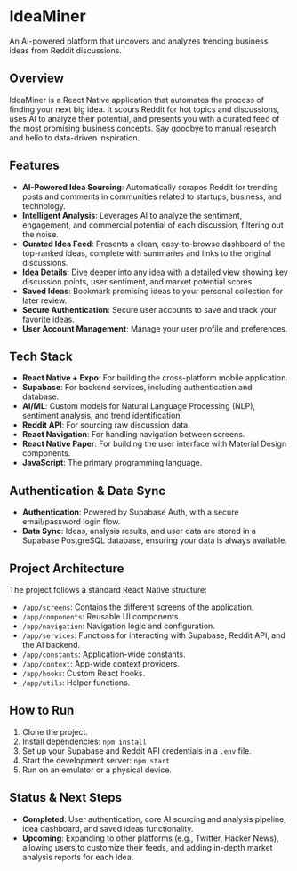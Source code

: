 # IdeaMiner

An AI-powered platform that uncovers and analyzes trending business ideas from Reddit discussions.

## Overview

IdeaMiner is a React Native application that automates the process of finding your next big idea. It scours Reddit for hot topics and discussions, uses AI to analyze their potential, and presents you with a curated feed of the most promising business concepts. Say goodbye to manual research and hello to data-driven inspiration.

## Features

-   **AI-Powered Idea Sourcing**: Automatically scrapes Reddit for trending posts and comments in communities related to startups, business, and technology.
-   **Intelligent Analysis**: Leverages AI to analyze the sentiment, engagement, and commercial potential of each discussion, filtering out the noise.
-   **Curated Idea Feed**: Presents a clean, easy-to-browse dashboard of the top-ranked ideas, complete with summaries and links to the original discussions.
-   **Idea Details**: Dive deeper into any idea with a detailed view showing key discussion points, user sentiment, and market potential scores.
-   **Saved Ideas**: Bookmark promising ideas to your personal collection for later review.
-   **Secure Authentication**: Secure user accounts to save and track your favorite ideas.
-   **User Account Management**: Manage your user profile and preferences.

## Tech Stack

-   **React Native + Expo**: For building the cross-platform mobile application.
-   **Supabase**: For backend services, including authentication and database.
-   **AI/ML**: Custom models for Natural Language Processing (NLP), sentiment analysis, and trend identification.
-   **Reddit API**: For sourcing raw discussion data.
-   **React Navigation**: For handling navigation between screens.
-   **React Native Paper**: For building the user interface with Material Design components.
-   **JavaScript**: The primary programming language.

## Authentication & Data Sync

-   **Authentication**: Powered by Supabase Auth, with a secure email/password login flow.
-   **Data Sync**: Ideas, analysis results, and user data are stored in a Supabase PostgreSQL database, ensuring your data is always available.

## Project Architecture

The project follows a standard React Native structure:

-   `/app/screens`: Contains the different screens of the application.
-   `/app/components`: Reusable UI components.
-   `/app/navigation`: Navigation logic and configuration.
-   `/app/services`: Functions for interacting with Supabase, Reddit API, and the AI backend.
-   `/app/constants`: Application-wide constants.
-   `/app/context`: App-wide context providers.
-   `/app/hooks`: Custom React hooks.
-   `/app/utils`: Helper functions.

## How to Run

1.  Clone the project.
2.  Install dependencies: `npm install`
3.  Set up your Supabase and Reddit API credentials in a `.env` file.
4.  Start the development server: `npm start`
5.  Run on an emulator or a physical device.

## Status & Next Steps

-   **Completed**: User authentication, core AI sourcing and analysis pipeline, idea dashboard, and saved ideas functionality.
-   **Upcoming**: Expanding to other platforms (e.g., Twitter, Hacker News), allowing users to customize their feeds, and adding in-depth market analysis reports for each idea.
